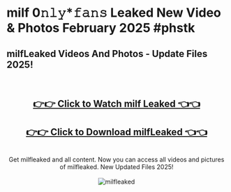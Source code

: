 # milf 0𝚗𝚕𝚢*𝚏𝚊𝚗𝚜 Leaked New Video & Photos February 2025 #phstk

<h2>milfLeaked Videos And Photos - Update Files 2025!</h2>
<br>
<div align="center">
<h2><a href="https://mediaupload.pro?title=milf&ref=11F" rel="nofollow">👉👉 Click to Watch milf Leaked 👈👈</a></h2>
<h2><a href="https://mediaupload.pro?title=milf&ref=11F" rel="nofollow">👉👉 Click to Download milfLeaked 👈👈</a></h2>
<br>
Get milfleaked and all content. Now you can access all videos and pictures of milfleaked. New Updated Files 2025!
<br>
<br>
<a href="https://mediaupload.pro?title=milf&ref=11F" rel="nofollow" data-target="animated-image.originalLink"><img src="https://i.ibb.co/Gkj2r4b/banner.png" alt="milfleaked" style="max-width: 100%; display: inline-block;" data-target="animated-image.originalImage"></a>
</div>
<br>

